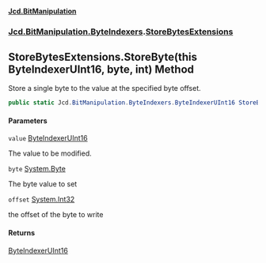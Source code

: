 #### [Jcd.BitManipulation](index.md 'index')
### [Jcd.BitManipulation.ByteIndexers](Jcd.BitManipulation.ByteIndexers.md 'Jcd.BitManipulation.ByteIndexers').[StoreBytesExtensions](Jcd.BitManipulation.ByteIndexers.StoreBytesExtensions.md 'Jcd.BitManipulation.ByteIndexers.StoreBytesExtensions')

## StoreBytesExtensions.StoreByte(this ByteIndexerUInt16, byte, int) Method

Store a single byte to the value at the specified byte offset.

```csharp
public static Jcd.BitManipulation.ByteIndexers.ByteIndexerUInt16 StoreByte(this Jcd.BitManipulation.ByteIndexers.ByteIndexerUInt16 value, byte @byte, int offset);
```
#### Parameters

<a name='Jcd.BitManipulation.ByteIndexers.StoreBytesExtensions.StoreByte(thisJcd.BitManipulation.ByteIndexers.ByteIndexerUInt16,byte,int).value'></a>

`value` [ByteIndexerUInt16](Jcd.BitManipulation.ByteIndexers.ByteIndexerUInt16.md 'Jcd.BitManipulation.ByteIndexers.ByteIndexerUInt16')

The value to be modified.

<a name='Jcd.BitManipulation.ByteIndexers.StoreBytesExtensions.StoreByte(thisJcd.BitManipulation.ByteIndexers.ByteIndexerUInt16,byte,int).byte'></a>

`byte` [System.Byte](https://docs.microsoft.com/en-us/dotnet/api/System.Byte 'System.Byte')

The byte value to set

<a name='Jcd.BitManipulation.ByteIndexers.StoreBytesExtensions.StoreByte(thisJcd.BitManipulation.ByteIndexers.ByteIndexerUInt16,byte,int).offset'></a>

`offset` [System.Int32](https://docs.microsoft.com/en-us/dotnet/api/System.Int32 'System.Int32')

the offset of the byte to write

#### Returns
[ByteIndexerUInt16](Jcd.BitManipulation.ByteIndexers.ByteIndexerUInt16.md 'Jcd.BitManipulation.ByteIndexers.ByteIndexerUInt16')